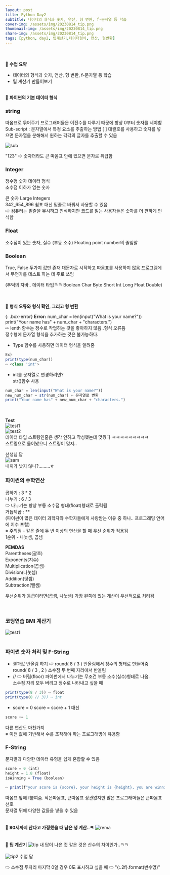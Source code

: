 ```yaml
---
layout: post
title: Python Day2
subtitle: 데이터의 형식과 숫자, 연산, 형 변환, f-문자열 등 학습
cover-img: /assets/img/20230814_tip.png
thumbnail-img: /assets/img/20230814_tip.png
share-img: /assets/img/20230814_tip.png
tags: [python, day2, 팁계산기,데이터형식, 연산, 형변환]
---
```

</br></br>
🐶 **수업 요약**
- 데이터의 형식과 숫자, 연산, 형 변환, f-문자열 등 학습
- 팁 계산기 만들어보기
</br></br>

🐰 **파이썬의 기본 데이터 형식**  

### string

따옴표로 묶어주기
프로그래머들은 이진수를 다루기 때문에 항상 0부터 숫자를 세야함
Sub-script : 문자열에서 특정 요소를 추출하는 방법
[ ] 대괄호를 사용하고 숫자를 넣으면 문자열을 분해해서 원하는 각각의 글자를 추출할 수 있음  

![sub](/assets/img/20230814_sub.png)

"123" ⇨ 숫자더라도 큰 따옴표 안에 있으면 문자로 취급함

### Integer
정수형 숫자 데이터 형식  
소수점 이하가 없는 숫자  

큰 숫자 Large Integers  
342_654_896 쉼표 대신 밑줄로 바꿔서 사용할 수 있음  
⇨ 컴퓨터는 밑줄을 무시하고 인식하지만 코드를 읽는 사용자들은 숫자를 더 편하게 인식함

### Float
소수점이 있는 숫자, 실수 (부동 소수) 
Floating point number의 줄임말

### Boolean
True, False 두가지 값만 존재
대문자로 시작하고 따옴표를 사용하지 않음
프로그램에서 무언가를 테스트 하는 데 주로 쓰임

(추억의 자바.. 데이터 타입ㅋㅋ
Boolean
Char
Byte
Short
Int
Long 
Float
Double)

</br></br>
🦊 **형식 오류와 형식 확인, 그리고 형 변환**

{: .box-error}
**Error:** num_char = len(input("What is your name?"))  
print("Your name has" + num_char + "characters.")  
⇨ lenth 함수는 정수로 작업하는 것을 좋아하지 않음..형식 오류뜸  
정수형에 문자열 형식을 추가하는 것은 불가능하다.  

- Type 함수를 사용하면 데이터 형식을 알려줌
```javascript
Ex)
print(type(num_char))
⇨ <class 'int'>
```

- int를 문자열로 변경하려면?  
str()함수 사용
```javascript
num_char = len(input("What is your name?"))
new_num_char = str(num_char) ⇦ 문자열로 변환
print("Your name has" + new_num_char + "characters.")
```
</br></br>
**Test**  
![test1](/assets/img/20230814_test_inst.png)  
![test2](/assets/img/20230814_test.png)  
데이터 타입 스트링인줄은 생각 안하고 작성했는데 맞췄다 ㅋㅋㅋㅋㅋㅋㅋㅋㅋ  
스트링으로 물어봤으니 스트링이 맞지..

선생님 답  
![sam](/assets/img/20230814_sam.jpeg)  
내꺼가 낫지 않나?.........ㅎ 

### 파이썬의 수학연산
곱하기 : 3 * 2  
나누기 : 6 / 3  
⇨ 나누기는 항상 부동 소수점 형태(float)형태로 출력됨  
거듭제곱 : **  
(파이썬이 많은 데이터 과학자와 수학자들에게 사랑받는 이유 중 하나.. 프로그래밍 언어에 지수 포함)  
※ 주의점 - 같은 줄에 두 번 이상의 연산을 할 때 우선 순위가 적용됨  
1순위 - 나눗셈, 곱셈  

**PEMDAS**  
Parentheses(괄호)  
Exponents(지수)  
Multiplication(곱셈)  
Division(나눗셈)  
Addition(덧셈)  
Subtraction(뺄셈)  

우선순위가 동급이라면(곱셈, 나눗셈) 가장 왼쪽에 있는 계산이 우선적으로 처리됨  
</br></br>
### 코딩연습 BMI 계산기  
![test1](/assets/img/20230814_bmi.png) 
</br></br>
### 파이썬 숫자 처리 및 F-String  
- 결과값 반올림 하기 ⇨ round( 8 / 3 ) 반올림해서 정수의 형태로 만들어줌  
round( 8 / 3 , 2 ) 소수점 두 번째 자리에서 반올림  
- // ⇨ 버림(floor) 파이썬에서 나누기는 무조건 부동 소수(실수)형태로 나옴.   
소수점 자리 모두 버리고 정수로 나타내고 싶을 때  
```javascript
print(type(8 / 3)) ⇨ float
print(type(8 // 3)) ⇨ int
```

- score = 0
score = score + 1 대신 
```javascript
score += 1
```
다른 연산도 마찬가지  
※ 이전 값에 기반해서 수를 조작해야 하는 프로그래밍에 유용함

### F-String  
문자열과 다양한 데이터 유형을 쉽게 혼합할 수 있음  
```javascript
score = 0 (int)
height = 1.8 (float)
isWinning = True (boolean)

⇨ print(f"your score is {score}, your height is {height}, you are winning is {isWinning}")
```
따옴표 앞에 f붙여줌. 작은따옴표, 큰따옴표 상관없지만 많은 프로그래머들은 큰따옴표 선호  
문자열 뒤에 다양한 값들을 넣을 수 있음  
</br></br>
🐻 **90세까지 산다고 가정했을 때 남은 생 계산..ㅋ**
![rema](/assets/img/20230814_remaining.png)  
</br></br>
🐯 **팁 계산기**
![tip](/assets/img/20230814_tip.png) 
내 답이 나은 것 같은 것은 산수의 차이인가..ㅋㅋ
</br></br>
![tip2](/assets/img/20230814_tip2.png) 
수업 답  

⇨ 소수점 두자리 마지막 0일 경우 0도 표시하고 싶을 때 ⇨ "{:.2f}.format(변수명)"  






